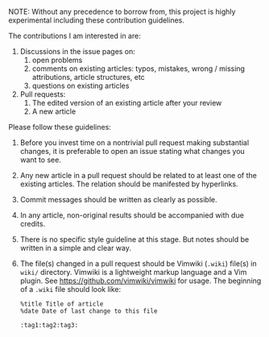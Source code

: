 NOTE: Without any precedence to borrow from, this project is highly experimental including these contribution guidelines.

The contributions I am interested in are:

1.  Discussions in the issue pages on:
    1.  open problems
    2.  comments on existing articles: typos, mistakes, wrong / missing attributions, article structures, etc
    3.  questions on existing articles
2.  Pull requests:
    1.  The edited version of an existing article after your review
    2.  A new article

Please follow these guidelines:

1.  Before you invest time on a nontrivial pull request making substantial changes, it is preferable to open an issue stating what changes you want to see.
2.  Any new article in a pull request should be related to at least one of the existing articles. The relation should be manifested by hyperlinks.
3.  Commit messages should be written as clearly as possible.
4.  In any article, non-original results should be accompanied with due credits.
5.  There is no specific style guideline at this stage. But notes should be written in a simple and clear way.
6.  The file(s) changed in a pull request should be Vimwiki (`.wiki`) file(s) in `wiki/` directory. Vimwiki is a lightweight markup language and a Vim plugin. See <https://github.com/vimwiki/vimwiki> for usage. The beginning of a `.wiki` file should look like:

        %title Title of article
        %date Date of last change to this file

        :tag1:tag2:tag3:
